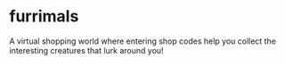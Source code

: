 # furrimals
A virtual shopping world where entering shop codes help you collect the interesting creatures that lurk around you!
